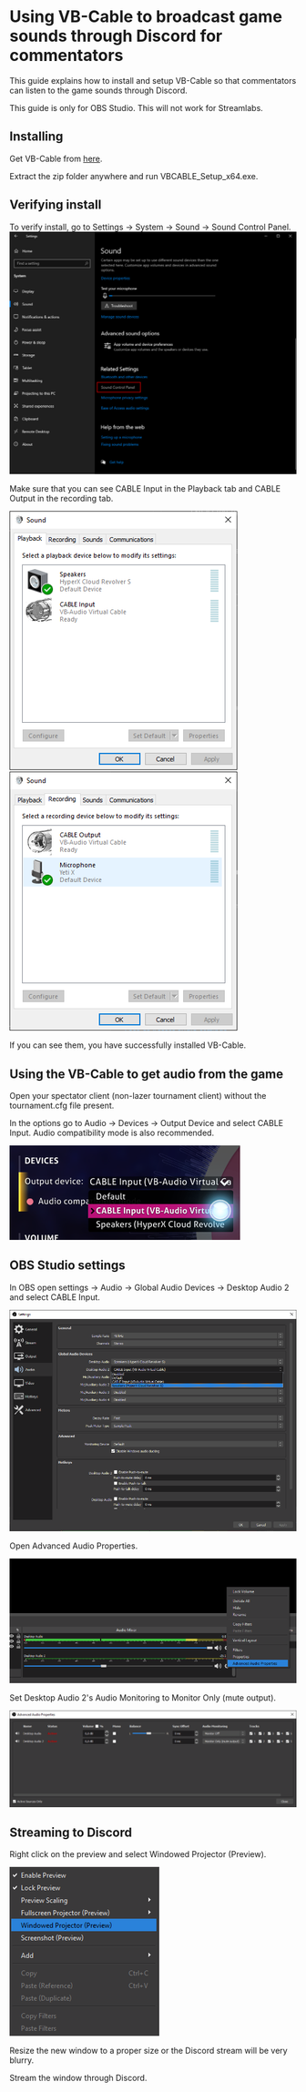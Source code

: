 # Using VB-Cable to broadcast game sounds through Discord for commentators
This guide explains how to install and setup VB-Cable so that commentators can listen to the game sounds through Discord.

This guide is only for OBS Studio. This will not work for Streamlabs.

## Installing
Get VB-Cable from [here](https://vb-audio.com/Cable/).

Extract the zip folder anywhere and run VBCABLE_Setup_x64.exe.

## Verifying install
To verify install, go to Settings -> System -> Sound -> Sound Control Panel.
![Sound Control Panel in settings](/imgs/sound_settings.png)

Make sure that you can see CABLE Input in the Playback tab and CABLE Output in the recording tab.

![Sound Control Panel Playback tab](/imgs/sound_playback.png)
![Sound Control Panel Recording tab](/imgs/sound_recording.png)

If you can see them, you have successfully installed VB-Cable.

## Using the VB-Cable to get audio from the game
Open your spectator client (non-lazer tournament client) without the tournament.cfg file present. 

In the options go to Audio -> Devices -> Output Device and select CABLE Input.
Audio compatibility mode is also recommended.

![osu audio options](/imgs/osu_audio.png)

## OBS Studio settings
In OBS open settings -> Audio -> Global Audio Devices -> Desktop Audio 2 and select CABLE Input.

![obs audio options](/imgs/obs_settings.png)

Open Advanced Audio Properties.

![obs advanced audio properties](/imgs/obs_advanced_audio.png)

Set Desktop Audio 2's Audio Monitoring to Monitor Only (mute output).

![obs advanced audio monitoring](/imgs/obs_advanced_audio_2.png)

## Streaming to Discord
Right click on the preview and select Windowed Projector (Preview).

![obs advanced audio monitoring](/imgs/obs_preview.png)

Resize the new window to a proper size or the Discord stream will be very blurry.

Stream the window through Discord.
